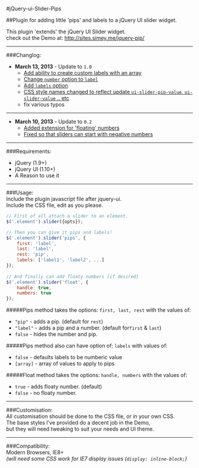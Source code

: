 #jQuery-ui-Slider-Pips
  
##Plugin for adding little 'pips' and labels to a jQuery UI slider widget.      
  
  
This plugin 'extends' the jQuery UI Slider widget.    
check out the Demo at: http://sites.simey.me/jquery-pip/   
  
------------------------------------  
  
###Changlog:  
  

- **March 13, 2013** - Update to `1.0`
  - [Add ability to create custom labels with an array](https://github.com/simeydotme/jQuery-ui-Slider-Pips/commit/46467e05dd3c4ee0296b9a13cd9604a3ed8f2ff6#L2L9)
  - [Change `number` option to `label`](https://github.com/simeydotme/jQuery-ui-Slider-Pips/commit/46467e05dd3c4ee0296b9a13cd9604a3ed8f2ff6#L2L9)
  - [Add `labels` option](https://github.com/simeydotme/jQuery-ui-Slider-Pips/commit/46467e05dd3c4ee0296b9a13cd9604a3ed8f2ff6#L2L9)
  - [CSS style names changed to reflect update `ui-slider-pip-value`, `ui-slider-value` .. etc](https://github.com/simeydotme/jQuery-ui-Slider-Pips/commit/46467e05dd3c4ee0296b9a13cd9604a3ed8f2ff6#L0L7)
  - fix various typos  
  
***

- **March 10, 2013** - Update to `0.2`
  - [Added extension for 'floating' numbers](https://github.com/simeydotme/jQuery-ui-Slider-Pips/commit/aeacad87d47d79a96b9f26d2d83a5c3206d9f90f)
  - [Fixed so that sliders can start with negative numbers](https://github.com/simeydotme/jQuery-ui-Slider-Pips/commit/aeacad87d47d79a96b9f26d2d83a5c3206d9f90f)

------------------------------------  
  
###Requirements:
  - jQuery (1.9+)
  - jQuery UI (1.10+)
  - A Reason to use it
  
------------------------------------  
  
###Usage:   
Include the plugin javascript file after jquery-ui.   
Include the CSS file, edit as you please.  
  
  
```javascript  
// First of all attach a slider to an element.
$('.element').slider({opts});

// Then you can give it pips and labels!
$('.element').slider('pips', {    
    first: 'label',
    last: 'label',  
    rest: 'pip',
    labels: ['label1', 'label2', ...]
});
  
// And finally can add floaty numbers (if desired)
$('.element').slider('float', {    
    handle: true,
    numbers: true  
});
```

#####Pips method takes the options: `first, last, rest` with the values of:  
- `"pip"` - adds a pip. (default for `rest`)    
- `"label"` - adds a pip and a number. (default for`first` & `last`)   
- `false` - hides the number and pip.  
  
#####Pips method also can have option of: `labels` with values of:
- `false` - defaults labels to be numberic value
- `[array]` - array of values to apply to pips

#####Float method takes the options: `handle, numbers` with the values of:  
- `true` - adds floaty number. (default)    
- `false` - no floaty number.
  
  
------------------------------------

###Customisation:  
All customisation should be done to the CSS file, or in your own CSS.  
The base styles I've provided do a decent job in the Demo,   
but they will need tweaking to suit your needs and UI theme.  
  
------------------------------------

###Compatibility:   
Modern Browsers, IE8+   
_(will need some CSS work for IE7 display issues (`display: inline-block;`)_





